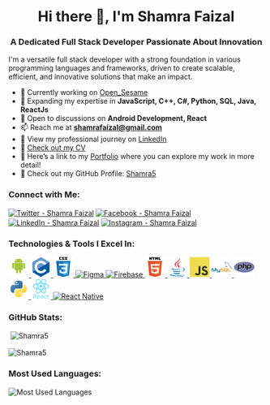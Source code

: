 <h1 align="center">Hi there 👋, I'm Shamra Faizal</h1>
<h3 align="center">A Dedicated Full Stack Developer Passionate About Innovation</h3>

I'm a versatile full stack developer with a strong foundation in various programming languages and frameworks, driven to create scalable, efficient, and innovative solutions that make an impact.

- 🔭 Currently working on [Open_Sesame](https://github.com/Team-Kylix)
- 🌱 Expanding my expertise in **JavaScript, C++, C#, Python, SQL, Java, ReactJs**
- 💬 Open to discussions on **Android Development, React**
- 📫 Reach me at **shamrafaizal@gmail.com**
- 📄 View my professional journey on [LinkedIn](www.linkedin.com/in/shamra-faizal-5a21712a1)
- 📄 [Check out my CV](https://drive.google.com/file/d/1NRtzaGRyQl0R6VMjstxvm8TgL2LooVVe/view?usp=sharing)
- 🔗 Here’s a link to my [Portfolio](https://shamra5.github.io/my-portfolio/) where you can explore my work in more detail!
- 🔗 Check out my GitHub Profile: [Shamra5](https://github.com/Shamra5)

<h3 align="left">Connect with Me:</h3>
<p align="left">
<a href="https://twitter.com/shamra_faizal" target="blank"><img align="center" src="https://raw.githubusercontent.com/rahuldkjain/github-profile-readme-generator/master/src/images/icons/Social/twitter.svg" alt="Twitter - Shamra Faizal" height="30" width="40" /></a>
  <a href="https://www.facebook.com/share/7sFh8TDAUYsLTtZf/?mibextid=LQQJ4d" target="blank"><img align="center" src="https://raw.githubusercontent.com/rahuldkjain/github-profile-readme-generator/master/src/images/icons/Social/facebook.svg" alt="Facebook - Shamra Faizal" height="30" width="40" /></a>
<a href="https://linkedin.com/in/shamra-faizal" target="blank"><img align="center" src="https://raw.githubusercontent.com/rahuldkjain/github-profile-readme-generator/master/src/images/icons/Social/linked-in-alt.svg" alt="LinkedIn - Shamra Faizal" height="30" width="40" /></a>
<a href="https://instagram.com/shamra__faizal" target="blank"><img align="center" src="https://raw.githubusercontent.com/rahuldkjain/github-profile-readme-generator/master/src/images/icons/Social/instagram.svg" alt="Instagram - Shamra Faizal" height="30" width="40" /></a>
</p>

<h3 align="left">Technologies & Tools I Excel In:</h3>
<p align="left">
  <a href="https://developer.android.com" target="_blank" rel="noreferrer">
    <img src="https://raw.githubusercontent.com/devicons/devicon/master/icons/android/android-original-wordmark.svg" alt="Android" width="40" height="40"/>
  </a> 
  <a href="https://www.cprogramming.com/" target="_blank" rel="noreferrer">
    <img src="https://raw.githubusercontent.com/devicons/devicon/master/icons/c/c-original.svg" alt="C Programming" width="40" height="40"/>
  </a>
  <a href="https://www.w3schools.com/css/" target="_blank" rel="noreferrer">
    <img src="https://raw.githubusercontent.com/devicons/devicon/master/icons/css3/css3-original-wordmark.svg" alt="CSS3" width="40" height="40"/>
  </a>
  <a href="https://www.figma.com/" target="_blank" rel="noreferrer">
    <img src="https://www.vectorlogo.zone/logos/figma/figma-icon.svg" alt="Figma" width="40" height="40"/>
  </a> 
  <a href="https://firebase.google.com/" target="_blank" rel="noreferrer">
    <img src="https://www.vectorlogo.zone/logos/firebase/firebase-icon.svg" alt="Firebase" width="40" height="40"/>
  </a> 
  <a href="https://www.w3.org/html/" target="_blank" rel="noreferrer">
    <img src="https://raw.githubusercontent.com/devicons/devicon/master/icons/html5/html5-original-wordmark.svg" alt="HTML5" width="40" height="40"/>
  </a>
  <a href="https://www.java.com" target="_blank" rel="noreferrer">
    <img src="https://raw.githubusercontent.com/devicons/devicon/master/icons/java/java-original.svg" alt="Java" width="40" height="40"/>
  </a>
  <a href="https://developer.mozilla.org/en-US/docs/Web/JavaScript" target="_blank" rel="noreferrer">
    <img src="https://raw.githubusercontent.com/devicons/devicon/master/icons/javascript/javascript-original.svg" alt="JavaScript" width="40" height="40"/>
  </a>
  <a href="https://www.mysql.com/" target="_blank" rel="noreferrer">
    <img src="https://raw.githubusercontent.com/devicons/devicon/master/icons/mysql/mysql-original-wordmark.svg" alt="MySQL" width="40" height="40"/>
  </a>
  <a href="https://www.php.net" target="_blank" rel="noreferrer">
    <img src="https://raw.githubusercontent.com/devicons/devicon/master/icons/php/php-original.svg" alt="PHP" width="40" height="40"/>
  </a>
  <a href="https://www.python.org" target="_blank" rel="noreferrer">
    <img src="https://raw.githubusercontent.com/devicons/devicon/master/icons/python/python-original.svg" alt="Python" width="40" height="40"/>
  </a>
  <a href="https://reactjs.org/" target="_blank" rel="noreferrer">
    <img src="https://raw.githubusercontent.com/devicons/devicon/master/icons/react/react-original-wordmark.svg" alt="React" width="40" height="40"/>
  </a>
  <a href="https://reactnative.dev/" target="_blank" rel="noreferrer">
    <img src="https://reactnative.dev/img/header_logo.svg" alt="React Native" width="40" height="40"/>
  </a>
</p>

<h3 align="left">GitHub Stats:</h3>
<p>&nbsp;<img align="center" src="https://github-readme-stats.vercel.app/api?username=Shamra5&show_icons=true&locale=en" alt="Shamra5" /></p>

<p><img align="center" src="https://github-readme-streak-stats.herokuapp.com/?user=Shamra5&" alt="Shamra5" /></p>

<h3 align="left">Most Used Languages:</h3>
<p><img align="center" src="https://github-readme-stats.vercel.app/api/top-langs/?username=Shamra5&layout=compact&theme=default" alt="Most Used Languages" /></p>
